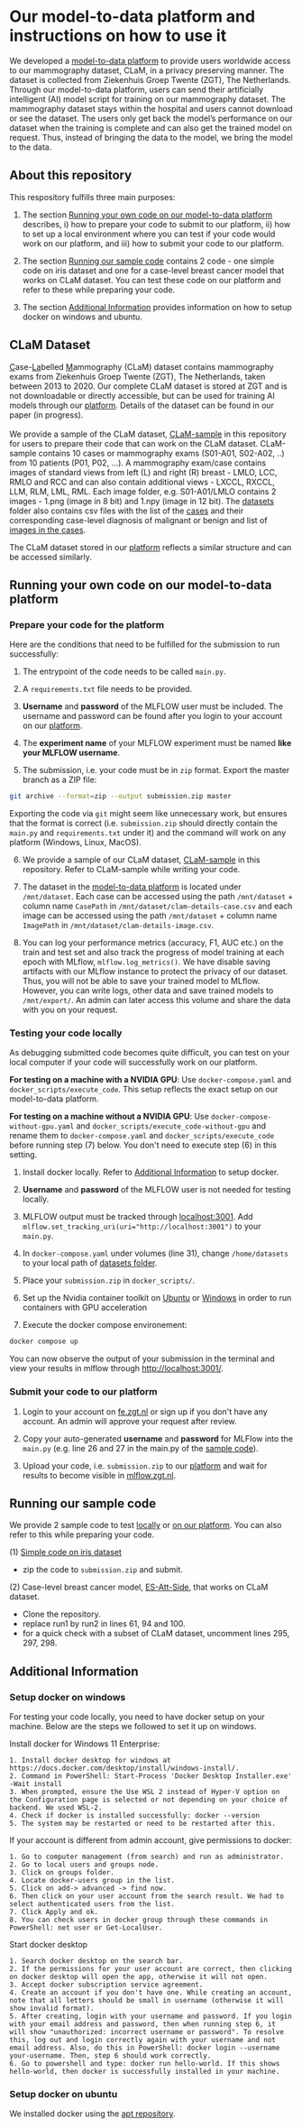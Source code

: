 # Our model-to-data platform and instructions on how to use it
We developed a [model-to-data platform](https://fe.zgt.nl) to provide users worldwide access to our mammography dataset, CLaM, in a privacy preserving manner. The dataset is collected from Ziekenhuis Groep Twente (ZGT), The Netherlands. Through our model-to-data platform, users can send their artificially intelligent (AI) model script for training on our mammography dataset. The mammography dataset stays within the hospital and users cannot download or see the dataset. The users only get back the model’s performance on our dataset when the training is complete and can also get the trained model on request. Thus, instead of bringing the data to the model, we bring the model to the data.


## About this repository

This respository fulfills three main purposes:

1. The section [Running your own code on our model-to-data platform](#running-your-own-code-on-our-model-to-data-platform) describes, i) how to prepare your code to submit to our platform, ii) how to set up a local environment where you can test if your code would work on our platform, and iii) how to submit your code to our platform. 

2. The section [Running our sample code](#running-our-sample-code) contains 2 code - one simple code on iris dataset and one for a case-level breast cancer model that works on CLaM dataset. You can test these code on our platform and refer to these while preparing your code.

3. The section [Additional Information](#additional-information) provides information on how to setup docker on windows and ubuntu. 

## CLaM Dataset
<ins>C</ins>ase-<ins>La</ins>belled <ins>M</ins>ammography (CLaM) dataset contains mammography exams from Ziekenhuis Groep Twente (ZGT), The Netherlands, taken between 2013 to 2020. Our complete CLaM dataset is stored at ZGT and is not downloadable or directly accessible, but can be used for training AI models through our [platform](https://fe.zgt.nl). Details of the dataset can be found in our paper (in progress). <br/>   
We provide a sample of the CLaM dataset, [CLaM-sample](./datasets) in this repository for users to prepare their code that can work on the CLaM dataset. CLaM-sample contains 10 cases or mammography exams (S01-A01, S02-A02, ..) from 10 patients (P01, P02, ...). A mammography exam/case contains images of standard views from left (L) and right (R) breast - LMLO, LCC, RMLO and RCC and can also contain additional views - LXCCL, RXCCL, LLM, RLM, LML, RML. Each image folder, e.g. S01-A01/LMLO contains 2 images - 1.png (image in 8 bit) and 1.npy (image in 12 bit). The [datasets](./datasets) folder also contains csv files with the list of the [cases](./datasets/clam-small-subset-deceased-case.csv) and their corresponding case-level diagnosis of malignant or benign and list of [images in the cases](./datasets/clam-small-subset-deceased-image.csv). 

The CLaM dataset stored in our [platform](https://fe.zgt.nl) reflects a similar structure and can be accessed similarly.

## Running your own code on our model-to-data platform

### Prepare your code for the platform

Here are the conditions that need to be fulfilled for the submission to run successfully:

1. The entrypoint of the code needs to be called ```main.py```.  

2. A ```requirements.txt``` file needs to be provided.

3. **Username** and **password** of the MLFLOW user must be included. The username and password can be found after you login to your account on our [platform](https://fe.zgt.nl).

4. The **experiment name** of your MLFLOW experiment must be named **like your MLFLOW username**. 

5. The submission, i.e. your code must be in ```zip``` format. Export the master branch as a ZIP file:
```bash
git archive --format=zip --output submission.zip master
```
Exporting the code via ```git``` might seem like unnecessary work, but ensures that the format is correct (i.e. ```submission.zip``` should directly contain the ```main.py``` and ```requirements.txt``` under it) and the command will work on any platform (Windows, Linux, MacOS). 

6. We provide a sample of our CLaM dataset, [CLaM-sample](./datasets) in this repository. Refer to CLaM-sample while writing your code.

7. The dataset in the [model-to-data platform](https://fe.zgt.nl) is located under ```/mnt/dataset```. Each case can be accessed using the path ```/mnt/dataset``` + column name ```CasePath``` in ```/mnt/dataset/clam-details-case.csv``` and each image can be accessed using the path ```/mnt/dataset``` + column name ```ImagePath``` in ```/mnt/dataset/clam-details-image.csv```.

8. You can log your performance metrics (accuracy, F1, AUC etc.) on the train and test set and also track the progress of model training at each epoch with MLflow, ```mlflow.log_metrics()```. We have disable saving artifacts with our MLflow instance to protect the privacy of our dataset. Thus, you will not be able to save your trained model to MLflow. However, you can write logs, other data and save trained models to ```/mnt/export/```. An admin can later access this volume and share the data with you on your request.

### Testing your code locally

As debugging submitted code becomes quite difficult, you can test on your local computer if your code will successfully work on our platform.  

**For testing on a machine with a NVIDIA GPU**: Use ```docker-compose.yaml``` and ```docker_scripts/execute_code```. This setup reflects the exact setup on our model-to-data platform. <br/>

**For testing on a machine without a NVIDIA GPU**: Use ```docker-compose-without-gpu.yaml``` and ```docker_scripts/execute_code-without-gpu``` and rename them to ```docker-compose.yaml``` and ```docker_scripts/execute_code``` before running step (7) below. You don't need to execute step (6) in this setting. <br/>

1. Install docker locally. Refer to [Additional Information](#additional-information) to setup docker.

2. **Username** and **password** of the MLFLOW user is not needed for testing locally.

3. MLFLOW output must be tracked through [localhost:3001](http://localhost:3001). Add ```mlflow.set_tracking_uri(uri="http://localhost:3001")``` to your ```main.py```.

4. In ```docker-compose.yaml``` under volumes (line 31), change ```/home/datasets``` to your local path of [datasets folder](./datasets).

5. Place your ```submission.zip``` in ```docker_scripts/```. 

6. Set up the Nvidia container toolkit on [Ubuntu](https://docs.nvidia.com/datacenter/cloud-native/container-toolkit/latest/install-guide.html#installation) or [Windows](https://developer.nvidia.com/cuda/wsl) in order to run containers with GPU acceleration

7. Execute the docker compose environement:
```bash
docker compose up
```

You can now observe the output of your submission in the terminal and view your results in mlflow through [http://localhost:3001/](http://localhost:3001/). 

### Submit your code to our platform

1. Login to your account on [fe.zgt.nl](fe.zgt.nl) or sign up if you don't have any account. An admin will approve your request after review.

2. Copy your auto-generated **username** and **password** for MLFlow into the ```main.py``` (e.g. line 26 and 27 in the main.py of the [sample code](./sample_code)).

3. Upload your code, i.e. ```submission.zip``` to our [platform](https://fe.zgt.nl) and wait for results to become visible in [mlflow.zgt.nl](https://mlflow.zgt.nl).

## Running our sample code
We provide 2 sample code to test [locally](./README.md#testing-your-code-locally) or [on our platform](./README.md#submit-your-code-to-our-platform). You can also refer to this while preparing your code. </br> 

(1) [Simple code on iris dataset](./sample_code) </br>
- zip the code to ```submission.zip``` and submit.

(2) Case-level breast cancer model, [ES-Att-Side](https://github.com/ShreyasiPathak/case-level-breast-cancer-data-access), that works on CLaM dataset. 
- Clone the repository.
- replace run1 by run2 in lines 61, 94 and 100.
- for a quick check with a subset of CLaM dataset, uncomment lines 295, 297, 298. 

## Additional Information

### Setup docker on windows
For testing your code locally, you need to have docker setup on your machine. Below are the steps we followed to set it up on windows.</br>

Install docker for Windows 11 Enterprise: 

	1. Install docker desktop for windows at https://docs.docker.com/desktop/install/windows-install/. 
	2. Command in PowerShell: Start-Process 'Docker Desktop Installer.exe' -Wait install 
	3. When prompted, ensure the Use WSL 2 instead of Hyper-V option on the Configuration page is selected or not depending on your choice of backend. We used WSL-2. 
	4. Check if docker is installed successfully: docker --version 
	5. The system may be restarted or need to be restarted after this. 

If your account is different from admin account, give permissions to docker:

	1. Go to computer management (from search) and run as administrator. 
	2. Go to local users and groups node. 
	3. Click on groups folder. 
	4. Locate docker-users group in the list. 
	5. Click on add-> advanced -> find now. 
	6. Then click on your user account from the search result. We had to select authenticated users from the list. 
	7. Click Apply and ok.
    8. You can check users in docker group through these commands in PowerShell: net user or Get-LocalUser. 

Start docker desktop 

	1. Search docker desktop on the search bar. 
	2. If the permissions for your user account are correct, then clicking on docker desktop will open the app, otherwise it will not open. 
	3. Accept docker subscription service agreement. 
	4. Create an account if you don't have one. While creating an account, note that all letters should be small in username (otherwise it will show invalid format). 
	5. After creating, login with your username and password. If you login with your email address and password, then when running step 6, it will show "unauthorized: incorrect username or password". To resolve this, log out and login correctly again with your username and not email address. Also, do this in PowerShell: docker login --username your-username. Then, step 6 should work correctly. 
	6. Go to powershell and type: docker run hello-world. If this shows hello-world, then docker is successfully installed in your machine. 

### Setup docker on ubuntu
We installed docker using the [apt repository](https://docs.docker.com/engine/install/ubuntu/#install-using-the-repository).
